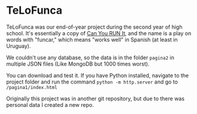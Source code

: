 # TeLoFunca

TeLoFunca was our end-of-year project during the second year of high school. It's essentially a copy of [Can You RUN It](https://www.systemrequirementslab.com/cyri), and the name is a play on words with "funcar," which means "works well" in Spanish (at least in Uruguay).

We couldn't use any database, so the data is in the folder `pagina2` in multiple JSON files (Like MongoDB but 1000 times worst).

You can download and test it. If you have Python installed, navigate to the project folder and run the command `python -m http.server` and go to `/pagina1/index.html`

Originally this project was in another git repository, but due to there was personal data I created a new repo.
